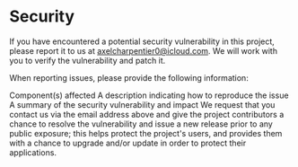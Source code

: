 # Security
If you have encountered a potential security vulnerability in this project, please report it to us at axelcharpentier0@icloud.com. We will work with you to verify the vulnerability and patch it.

When reporting issues, please provide the following information:

Component(s) affected
A description indicating how to reproduce the issue
A summary of the security vulnerability and impact
We request that you contact us via the email address above and give the project contributors a chance to resolve the vulnerability and issue a new release prior to any public exposure; this helps protect the project's users, and provides them with a chance to upgrade and/or update in order to protect their applications.
